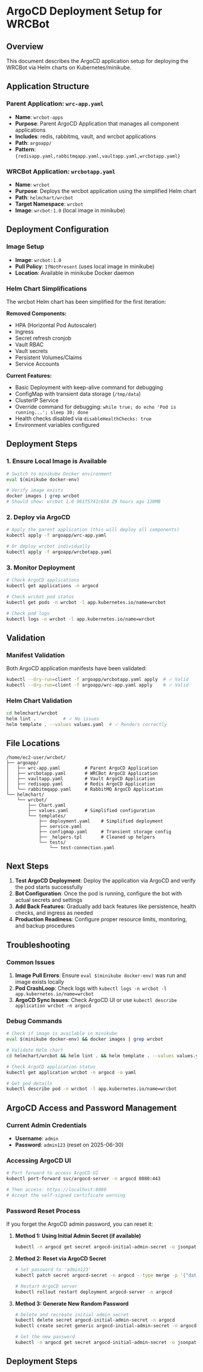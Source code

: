# ArgoCD Deployment Setup for WRCBot

## Overview
This document describes the ArgoCD application setup for deploying the WRCBot via Helm charts on Kubernetes/minikube.

## Application Structure

### Parent Application: `wrc-app.yaml`
- **Name**: `wrcbot-apps`
- **Purpose**: Parent ArgoCD Application that manages all component applications
- **Includes**: redis, rabbitmq, vault, and wrcbot applications
- **Path**: `argoapp/`
- **Pattern**: `{redisapp.yaml,rabbitmqapp.yaml,vaultapp.yaml,wrcbotapp.yaml}`

### WRCBot Application: `wrcbotapp.yaml`
- **Name**: `wrcbot`
- **Purpose**: Deploys the wrcbot application using the simplified Helm chart
- **Path**: `helmchart/wrcbot`
- **Target Namespace**: `wrcbot`
- **Image**: `wrcbot:1.0` (local image in minikube)

## Deployment Configuration

### Image Setup
- **Image**: `wrcbot:1.0`
- **Pull Policy**: `IfNotPresent` (uses local image in minikube)
- **Location**: Available in minikube Docker daemon

### Helm Chart Simplifications
The wrcbot Helm chart has been simplified for the first iteration:

**Removed Components:**
- HPA (Horizontal Pod Autoscaler)
- Ingress
- Secret refresh cronjob
- Vault RBAC
- Vault secrets
- Persistent Volumes/Claims
- Service Accounts

**Current Features:**
- Basic Deployment with keep-alive command for debugging
- ConfigMap with transient data storage (`/tmp/data`)
- ClusterIP Service
- Override command for debugging: `while true; do echo 'Pod is running...'; sleep 30; done`
- Health checks disabled via `disableHealthChecks: true`
- Environment variables configured

## Deployment Steps

### 1. Ensure Local Image is Available
```bash
# Switch to minikube Docker environment
eval $(minikube docker-env)

# Verify image exists
docker images | grep wrcbot
# Should show: wrcbot 1.0 961f5741c654 29 hours ago 120MB
```

### 2. Deploy via ArgoCD
```bash
# Apply the parent application (this will deploy all components)
kubectl apply -f argoapp/wrc-app.yaml

# Or deploy wrcbot individually
kubectl apply -f argoapp/wrcbotapp.yaml
```

### 3. Monitor Deployment
```bash
# Check ArgoCD applications
kubectl get applications -n argocd

# Check wrcbot pod status
kubectl get pods -n wrcbot -l app.kubernetes.io/name=wrcbot

# Check pod logs
kubectl logs -n wrcbot -l app.kubernetes.io/name=wrcbot
```

## Validation

### Manifest Validation
Both ArgoCD application manifests have been validated:
```bash
kubectl --dry-run=client -f argoapp/wrcbotapp.yaml apply  # ✓ Valid
kubectl --dry-run=client -f argoapp/wrc-app.yaml apply    # ✓ Valid
```

### Helm Chart Validation
```bash
cd helmchart/wrcbot
helm lint .          # ✓ No issues
helm template . --values values.yaml  # ✓ Renders correctly
```

## File Locations

```
/home/ec2-user/wrcbot/
├── argoapp/
│   ├── wrc-app.yaml         # Parent ArgoCD Application
│   ├── wrcbotapp.yaml       # WRCBot ArgoCD Application
│   ├── vaultapp.yaml        # Vault ArgoCD Application
│   ├── redisapp.yaml        # Redis ArgoCD Application
│   └── rabbitmqapp.yaml     # RabbitMQ ArgoCD Application
└── helmchart/
    └── wrcbot/
        ├── Chart.yaml
        ├── values.yaml      # Simplified configuration
        └── templates/
            ├── deployment.yaml    # Simplified deployment
            ├── service.yaml
            ├── configmap.yaml     # Transient storage config
            ├── _helpers.tpl       # Cleaned up helpers
            └── tests/
                └── test-connection.yaml
```

## Next Steps

1. **Test ArgoCD Deployment**: Deploy the application via ArgoCD and verify the pod starts successfully
2. **Bot Configuration**: Once the pod is running, configure the bot with actual secrets and settings
3. **Add Back Features**: Gradually add back features like persistence, health checks, and ingress as needed
4. **Production Readiness**: Configure proper resource limits, monitoring, and backup procedures

## Troubleshooting

### Common Issues
1. **Image Pull Errors**: Ensure `eval $(minikube docker-env)` was run and image exists locally
2. **Pod CrashLoop**: Check logs with `kubectl logs -n wrcbot -l app.kubernetes.io/name=wrcbot`
3. **ArgoCD Sync Issues**: Check ArgoCD UI or use `kubectl describe application wrcbot -n argocd`

### Debug Commands
```bash
# Check if image is available in minikube
eval $(minikube docker-env) && docker images | grep wrcbot

# Validate Helm chart
cd helmchart/wrcbot && helm lint . && helm template . --values values.yaml

# Check ArgoCD application status
kubectl get application wrcbot -n argocd -o yaml

# Get pod details
kubectl describe pod -n wrcbot -l app.kubernetes.io/name=wrcbot
```

## ArgoCD Access and Password Management

### Current Admin Credentials
- **Username**: `admin`
- **Password**: `admin123` (reset on 2025-06-30)

### Accessing ArgoCD UI
```bash
# Port forward to access ArgoCD UI
kubectl port-forward svc/argocd-server -n argocd 8080:443

# Then access: https://localhost:8080
# Accept the self-signed certificate warning
```

### Password Reset Process
If you forget the ArgoCD admin password, you can reset it:

1. **Method 1: Using Initial Admin Secret (if available)**
   ```bash
   kubectl -n argocd get secret argocd-initial-admin-secret -o jsonpath="{.data.password}" | base64 -d
   ```

2. **Method 2: Reset via ArgoCD Secret**
   ```bash
   # Set password to 'admin123'
   kubectl patch secret argocd-secret -n argocd --type merge -p '{"data":{"admin.password":"JDJhJDEwJE8yOGN4WDhGZ0JZbDNWQ0VYd2owUy5uWVFCTXNEQTdELk1vcFRjYTg3SkRCMXNjRTdqSG0y"}}'
   
   # Restart ArgoCD server
   kubectl rollout restart deployment argocd-server -n argocd
   ```

3. **Method 3: Generate New Random Password**
   ```bash
   # Delete and recreate initial admin secret
   kubectl delete secret argocd-initial-admin-secret -n argocd
   kubectl create secret generic argocd-initial-admin-secret -n argocd --from-literal=password=$(openssl rand -base64 16)
   
   # Get the new password
   kubectl -n argocd get secret argocd-initial-admin-secret -o jsonpath="{.data.password}" | base64 -d
   ```

## Deployment Steps
